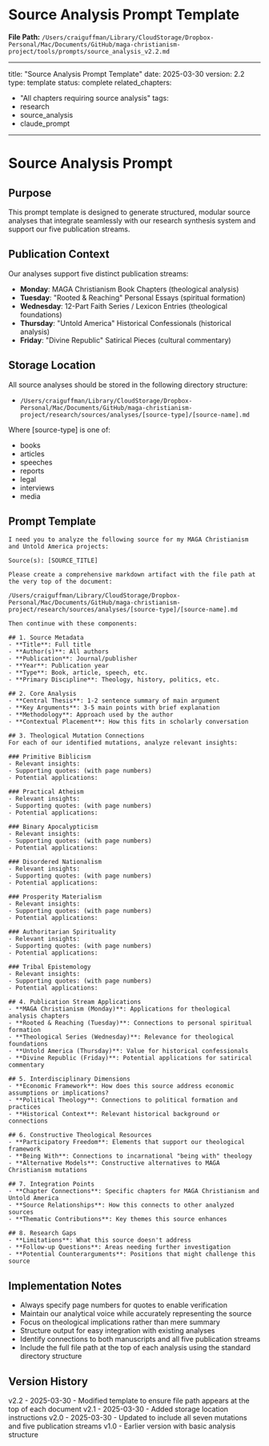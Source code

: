 # Source Analysis Prompt Template
**File Path:** `/Users/craiguffman/Library/CloudStorage/Dropbox-Personal/Mac/Documents/GitHub/maga-christianism-project/tools/prompts/source_analysis_v2.2.md`

---
title: "Source Analysis Prompt Template"
date: 2025-03-30
version: 2.2
type: template
status: complete
related_chapters:
  - "All chapters requiring source analysis"
tags:
  - research
  - source_analysis
  - claude_prompt
---

# Source Analysis Prompt

## Purpose
This prompt template is designed to generate structured, modular source analyses that integrate seamlessly with our research synthesis system and support our five publication streams.

## Publication Context
Our analyses support five distinct publication streams:
- **Monday**: MAGA Christianism Book Chapters (theological analysis)
- **Tuesday**: "Rooted & Reaching" Personal Essays (spiritual formation)
- **Wednesday**: 12-Part Faith Series / Lexicon Entries (theological foundations)
- **Thursday**: "Untold America" Historical Confessionals (historical analysis)
- **Friday**: "Divine Republic" Satirical Pieces (cultural commentary)

## Storage Location
All source analyses should be stored in the following directory structure:
- `/Users/craiguffman/Library/CloudStorage/Dropbox-Personal/Mac/Documents/GitHub/maga-christianism-project/research/sources/analyses/[source-type]/[source-name].md`

Where [source-type] is one of:
- books
- articles
- speeches
- reports
- legal
- interviews
- media

## Prompt Template

```
I need you to analyze the following source for my MAGA Christianism and Untold America projects:

Source(s): [SOURCE_TITLE]

Please create a comprehensive markdown artifact with the file path at the very top of the document:

/Users/craiguffman/Library/CloudStorage/Dropbox-Personal/Mac/Documents/GitHub/maga-christianism-project/research/sources/analyses/[source-type]/[source-name].md

Then continue with these components:

## 1. Source Metadata
- **Title**: Full title
- **Author(s)**: All authors
- **Publication**: Journal/publisher
- **Year**: Publication year
- **Type**: Book, article, speech, etc.
- **Primary Discipline**: Theology, history, politics, etc.

## 2. Core Analysis
- **Central Thesis**: 1-2 sentence summary of main argument
- **Key Arguments**: 3-5 main points with brief explanation
- **Methodology**: Approach used by the author
- **Contextual Placement**: How this fits in scholarly conversation

## 3. Theological Mutation Connections
For each of our identified mutations, analyze relevant insights:

### Primitive Biblicism
- Relevant insights:
- Supporting quotes: (with page numbers)
- Potential applications:

### Practical Atheism
- Relevant insights:
- Supporting quotes: (with page numbers)
- Potential applications:

### Binary Apocalypticism
- Relevant insights:
- Supporting quotes: (with page numbers)
- Potential applications:

### Disordered Nationalism
- Relevant insights:
- Supporting quotes: (with page numbers)
- Potential applications:

### Prosperity Materialism
- Relevant insights:
- Supporting quotes: (with page numbers)
- Potential applications:

### Authoritarian Spirituality
- Relevant insights:
- Supporting quotes: (with page numbers)
- Potential applications:

### Tribal Epistemology
- Relevant insights:
- Supporting quotes: (with page numbers)
- Potential applications:

## 4. Publication Stream Applications
- **MAGA Christianism (Monday)**: Applications for theological analysis chapters
- **Rooted & Reaching (Tuesday)**: Connections to personal spiritual formation
- **Theological Series (Wednesday)**: Relevance for theological foundations
- **Untold America (Thursday)**: Value for historical confessionals
- **Divine Republic (Friday)**: Potential applications for satirical commentary

## 5. Interdisciplinary Dimensions
- **Economic Framework**: How does this source address economic assumptions or implications?
- **Political Theology**: Connections to political formation and practices
- **Historical Context**: Relevant historical background or connections

## 6. Constructive Theological Resources
- **Participatory Freedom**: Elements that support our theological framework
- **Being With**: Connections to incarnational "being with" theology
- **Alternative Models**: Constructive alternatives to MAGA Christianism mutations

## 7. Integration Points
- **Chapter Connections**: Specific chapters for MAGA Christianism and Untold America
- **Source Relationships**: How this connects to other analyzed sources
- **Thematic Contributions**: Key themes this source enhances

## 8. Research Gaps
- **Limitations**: What this source doesn't address
- **Follow-up Questions**: Areas needing further investigation
- **Potential Counterarguments**: Positions that might challenge this source
```

## Implementation Notes
- Always specify page numbers for quotes to enable verification
- Maintain our analytical voice while accurately representing the source
- Focus on theological implications rather than mere summary
- Structure output for easy integration with existing analyses
- Identify connections to both manuscripts and all five publication streams
- Include the full file path at the top of each analysis using the standard directory structure

## Version History

v2.2 - 2025-03-30 - Modified template to ensure file path appears at the top of each document
v2.1 - 2025-03-30 - Added storage location instructions
v2.0 - 2025-03-30 - Updated to include all seven mutations and five publication streams
v1.0 - Earlier version with basic analysis structure
